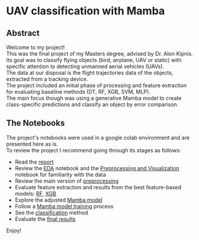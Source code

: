 # UAV classification with Mamba

## Abstract

Welcome to my project!\
This was the final project of my Masters degree, advised by Dr. Alon Kipnis.\
Its goal was to classify flying objects (bird, airplane, UAV or static) with specific attention to detecting unmanned aerial vehicles (UAVs).\
The data at our disposal is the flight trajectories data of the objects, extracted from a tracking device.\
The project included an initial phase of processing and feature extraction for evaluating baseline methods (DT, RF, XGB, SVM, MLP).\
The main focus though was using a generative Mamba model to create class-specific predictions and classify an object by error comparison.

## The Notebooks
The project's notebooks were used in a google colab environment and are presented here as is.\
To review the project I recommend going through its stages as follows:
- Read the [report](https://github.com/ayalaraanan/UAV_classification_with_Mamba/blob/main/Final_Project___UAV_classification_with_Mamba.pdf)
- Review the [EDA](https://github.com/ayalaraanan/UAV_classification_with_Mamba/blob/main/Basic%20EDA%20and%20Dataset%20Analysis%20-%20full.ipynb) notebook and the [Preprocessing and Visualization](https://github.com/ayalaraanan/UAV_classification_with_Mamba/blob/main/Preprocessing%20and%20Visualization%20-%20full.ipynb) notebook for familiarity with the data
- Review the main version of [preprocessing](https://github.com/ayalaraanan/UAV_classification_with_Mamba/blob/main/Mamba%20Preprocessing/Preprocessing%20for%20Mamba.ipynb)
- Evaluate feature extraction and results from the best feature-based models: [RF](https://github.com/ayalaraanan/UAV_classification_with_Mamba/blob/main/Baseline%20Models%20Training/UAV%20project%20full%20RF%20all%20lengths%20Mamba%20compatible%20dataset.ipynb), [XGB](https://github.com/ayalaraanan/UAV_classification_with_Mamba/blob/main/Baseline%20Models%20Training/UAV%20project%20full%20XGB%20all%20lengths%20Mamba%20compatible%20dataset.ipynb)
- Explore the adjusted [Mamba model](https://github.com/ayalaraanan/UAV_classification_with_Mamba/blob/main/Mamba%20Model.ipynb)
- Follow a [Mamba model training](https://github.com/ayalaraanan/UAV_classification_with_Mamba/blob/main/Mamba%20Training/Mamba%20UAV%20training.ipynb) process
- See the [classification](https://github.com/ayalaraanan/UAV_classification_with_Mamba/blob/main/Mamba%20Classification/Mamba_Classification%20combinations%20optimization.ipynb) method
- Evaluate the [final results](https://github.com/ayalaraanan/UAV_classification_with_Mamba/blob/main/Analysis%20and%20plotting/feature_extraction_results_analysis%20full%20Mamba%20compatible%20-%20ALL.ipynb)

Enjoy!
